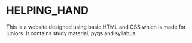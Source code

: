 # HELPING_HAND
This is a website designed using basic HTML and CSS which is made for juniors .It contains study material, pyqs and syllabus.
